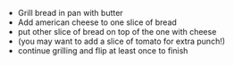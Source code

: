 - Grill bread in pan with butter
- Add american cheese to one slice of bread
- put other slice of bread on top of the one with cheese
- (you may want to add a slice of tomato for extra punch!)
- continue grilling and flip at least once to finish

